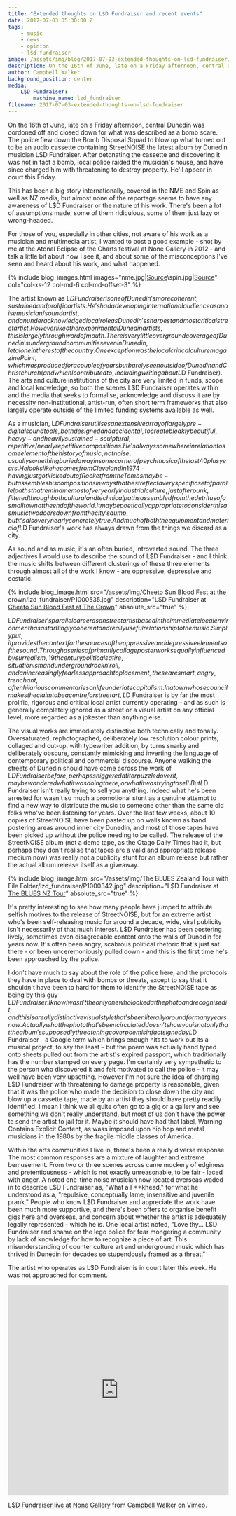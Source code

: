 ```yaml
---
title: "Extended thoughts on L$D Fundraiser and recent events"
date: 2017-07-03 05:30:00 Z
tags:
    - music
    - news
    - opinion
    - l$d fundraiser
image: /assets/img/blog/2017-07-03-extended-thoughts-on-lsd-fundraiser/cover (Medium).jpg
description: On the 16th of June, late on a Friday afternoon, central Dunedin was cordoned off and closed down for what was described as a bomb scare. The police flew down the Bomb Disposal Squad to blow up what turned out to be an audio cassette containing StreetNOISE the latest album by Dunedin musician L$D Fundraiser. Read more...
author: Campbell Walker
background_position: center
media: 
    L$D Fundraiser:
        machine_name: lzd_fundraiser
filename: 2017-07-03-extended-thoughts-on-lsd-fundraiser
---
```


On the 16th of June, late on a Friday afternoon, central Dunedin was cordoned off and closed down for what was described as a bomb scare. The police flew down the Bomb Disposal Squad to blow up what turned out to be an audio cassette containing StreetNOISE the latest album by Dunedin musician L$D Fundraiser. After detonating the cassette and discovering it was not in fact a bomb, local police raided the musician's house, and have since charged him with threatening to destroy property. He'll appear in court this Friday.

This has been a big story internationally, covered in the NME and Spin as well as NZ media, but almost none of the reportage seems to have any awareness of L$D Fundraiser or the nature of his work. There's been a lot of assumptions made, some of them ridiculous, some of them just lazy or wrong-headed.

For those of you, especially in other cities, not aware of his work as a musician and multimedia artist, I wanted to post a good example - shot by me at the Atonal Eclipse of the Charts festival at None Gallery in 2012 - and talk a little bit about how I see it, and about some of the misconceptions I've seen and heard about his work, and what happened.

<!-- more -->

{% include blog_images.html images="nme.jpg|<a href='http://www.nme.com/news/new-zealand-city-evacuated-noise-rock-cassette-bomb-threat-2091172'>Source</a>\\spin.jpg|<a href='http://www.spin.com/2017/06/noise-band-bomb-cassette-lsd-fundraiser/'>Source</a>" col="col-xs-12 col-md-6 col-md-offset-3" %}

The artist known as L$D Fundraiser is one of Dunedin's more coherent, sustained and prolific artists. He's had a developing international audience as a noise musician/sound artist, and an underacknowledged local role as Dunedin's sharpest and most critical street artist. However like other experimental Dunedin artists, this is largely through word of mouth. There is very little overground coverage of Dunedin's underground communities even in Dunedin, let alone in the rest of the country. One exception was the local critical culture magazine Point, which was produced for a couple of years but barely seen out side of Dunedin and Christchurch (and which I contributed to, including writing about L$D Fundraiser). The arts and culture institutions of the city are very limited in funds, scope and local knowledge, so both the scenes L$D Fundraiser operates within and the media that seeks to formalise, acknowledge and discuss it are by necessity non-institutional, artist-run, often short term frameworks that also largely operate outside of the limited funding systems available as well.

As a musician, L$D Fundraiser utilises an extensive array of largely pre-digital sound tools, both designed and accidental, to create bleakly beautiful, heavy - and heavily sustained - sculptural, repetitive/nearly repetitive compositions. He's always somewhere in relation to some element of the history of music, not noise, usually something buried away in some corner of psych music of the last 40 plus years. He looks like he comes from Cleveland in 1974 - having just got kicked out of Rocket from the Tombs maybe - but assembles his compositions in ways that best reflect a very specific set of parallel paths that remind me most of very early industrial culture, just after punk, filtered through both cultural and technical paths assembled from the detritus of a small town at the end of the world. It may be poetically appropriate to consider this as music two doors down from the city's dump, but it's also very nearly concretely true. And much of both the equipment and material of L$D Fundraiser's work has always drawn from the things we discard as a city.

As sound and as music, it's an often buried, introverted sound. The three adjectives I would use to describe the sound of L$D Fundraiser - and I think the music shifts between different clusterings of these three elements through almost all of the work I know - are oppressive, depressive and ecstatic.

{% include blog_image.html src="/assets/img/Cheeto Sun Blood Fest at the crown/lzd_fundraiser/P1000535.jpg" description="L$D Fundraiser at <a title='Cheeto Sun Blood Fest at The Crown' href='/gigs/cheeto-sun-blood-fest/#lzd_fundraiser'>Cheeto Sun Blood Fest at The Crown</a>" absolute_src="true" %}

L$D Fundraiser's parallel career as an street artist based in the immediate local environment has a startlingly coherent and really useful relationship to the music. Simply put, it provides the context for the sources of the oppressive and depressive elements of the sound. Through a series of primarily collage poster works equally influenced by surrealism, 19th century political satire, situationism and underground rock n' roll, and an increasingly fearless approach to placement, these are smart, angry, trenchant, often hilarious commentaries on life under late capitalism. In a town whose council makes the claim to be a centre for street art, L$D Fundraiser is by far the most prolific, rigorous and critical local artist currently operating - and as such is generally completely ignored as a street or a visual artist on any official level, more regarded as a jokester than anything else.

The visual works are immediately distinctive both technically and tonally. Oversaturated, rephotographed, deliberately low resolution colour prints, collaged and cut-up, with typewriter addition, by turns snarky and deliberately obscure, constantly mimicking and inverting the language of contemporary political and commercial discourse. Anyone walking the streets of Dunedin should have come across the work of L$D Fundraiser before, perhaps sniggered at it or puzzled over it, maybe wondered what it was doing there, or what it was trying to sell. But L$D Fundraiser isn't really trying to sell you anything. Indeed what he's been arrested for wasn't so much a promotional stunt as a genuine attempt to find a new way to distribute the music to someone other than the same old folks who've been listening for years. Over the last few weeks, about 10 copies of StreetNOISE have been pasted up on walls known as band postering areas around inner city Dunedin, and most of those tapes have been picked up without the police needing to be called. The release of the StreetNOISE album (not a demo tape, as the Otago Daily Times had it, but perhaps they don't realise that tapes are a valid and appropriate release medium now) was really not a publicity stunt for an album release but rather the actual album release itself as a giveaway.

{% include blog_image.html src="/assets/img/The BLUES Zealand Tour with File Folder/lzd_fundraiser/P1000342.jpg" description="L$D Fundraiser at <a title='The BLUES NZ Tour' href='/gigs/the-blues-nz-tour/#lzd_fundraiser'>The BLUES NZ Tour</a>"  absolute_src="true" %}

It's pretty interesting to see how many people have jumped to attribute selfish motives to the release of StreetNOISE, but for an extreme artist who's been self-releasing music for around a decade, wide, viral publicity isn't necessarily of that much interest. L$D Fundraiser has been postering lively, sometimes even disagreeable content onto the walls of Dunedin for years now. It's often been angry, scabrous political rhetoric that's just sat there - or been unceremoniously pulled down - and this is the first time he's been approached by the police.

I don't have much to say about the role of the police here, and the protocols they have in place to deal with bombs or threats, except to say that it shouldn't have been to hard for them to identify the StreetNOISE tape as being by this guy L$D Fundraiser. I know I wasn't the only one who looked at the photo and recognised it, and this is a really distinctive visual style that's been literally around for many years now. Actually what the photo that's been circulated doesn't show you is not only that the album's supposedly threatening cover poem is in fact signed by L$D Fundraiser - a Google term which brings enough hits to work out its a musical project, to say the least – but the poem was actually hand typed onto sheets pulled out from the artist's expired passport, which traditionally has the number stamped on every page. I'm certainly very sympathetic to the person who discovered it and felt motivated to call the police - it may well have been very upsetting. However I'm not sure the idea of charging L$D Fundraiser with threatening to damage property is reasonable, given that it was the police who made the decision to close down the city and blow up a cassette tape, made by an artist they should have pretty readily identified. I mean I think we all quite often go to a gig or a gallery and see something we don't really understand, but most of us don't have the power to send the artist to jail for it. Maybe it should have had that label, Warning Contains Explicit Content, as wass imposed upon hip hop and metal musicians in the 1980s by the fragile middle classes of America.

Within the arts communities I live in, there's been a really diverse response. The most common responses are a mixture of laughter and extreme bemusement. From two or three scenes across came mockery of edginess and pretentiousness - which is not exactly unreasonable, to be fair - laced with anger. A noted one-time noise musician now located overseas waded in to describe L$D Fundraiser as, "What a F**khead," for what he understood as a, "repulsive, conceptually lame, insensitive and juvenile prank." People who know L$D Fundraiser and appreciate the work have been much more supportive, and there's been offers to organise benefit gigs here and overseas, and concern about whether the artist is adequately legally represented - which he is. One local artist noted, "Love thy... L$D Fundraiser and shame on the lego police for fear mongering a community by lack of knowledge for how to recognize a piece of art. This misunderstanding of counter culture art and underground music which has thrived in Dunedin for decades so stupendously framed as a threat."

The artist who operates as L$D Fundraiser is in court later this week. He was not approached for comment.

<iframe src="https://player.vimeo.com/video/223014965" width="100%" height="480" frameborder="0" webkitallowfullscreen mozallowfullscreen allowfullscreen></iframe>
<p><a href="https://vimeo.com/223014965">L$D Fundraiser live at None Gallery</a> from <a href="https://vimeo.com/user4052181">Campbell Walker</a> on <a href="https://vimeo.com">Vimeo</a>.</p>